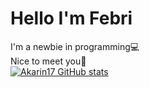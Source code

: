 # Hello I'm Febri

I'm a newbie in programming💻<br>Nice to meet you👋<br>
[![Akarin17 GitHub stats](https://github-readme-stats.vercel.app/api?username=Akarin17)](https://github.com/Akarin17/github-readme-stats)

